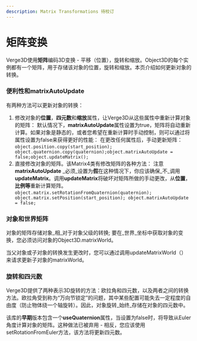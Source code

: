 ```yaml
---
description: Matrix Transformations 待校订
---
```


# 矩阵变换

Verge3D使用**矩阵**编码3D变换 - 平移（位置），旋转和缩放。Object3D的每个实例都有一个矩阵，用于存储该对象的位置，旋转和缩放。本页介绍如何更新对象的转换。

### 便利性和**matrixAutoUpdate**

有两种方法可以更新对象的转换：

1. 修改对象的**位置**，**四元数**和**缩放**属性，让Verge3D从这些属性中重新计算对象的矩阵： 默认情况下，**matrixAutoUpdate**属性设置为true，矩阵将自动重新计算。如果对象是静态的，或者您希望在重新计算时手动控制，则可以通过将属性设置为false来获得更好的性能： 在更改任何属性后，手动更新矩阵：`object.position.copy(start_position); object.quaternion.copy(quaternion);object.matrixAutoUpdate = false;object.updateMatrix();`
2. 直接修改对象的矩阵。该Matrix4类有修改矩阵的各种方法： 注意**matrixAutoUpdate** _必须_设置为**假**在这种情况下，你应该确保_不_调用**updateMatrix**。调用**updateMatrix**将破坏对矩阵所做的手动更改，从**位置**，**比例等**重新计算矩阵。`object.matrix.setRotationFromQuaternion(quaternion); object.matrix.setPosition(start_position); object.matrixAutoUpdate = false;`

### 对象和世界矩阵

对象的矩阵存储对象_相_对于对象父级的转换; 要在_世界_坐标中获取对象的变换，您必须访问对象的Object3D.matrixWorld。

当父对象或子对象的转换发生更改时，您可以通过调用updateMatrixWorld（）来请求更新子对象的matrixWorld。

### 旋转和四元数

Verge3D提供了两种表示3D旋转的方法：欧拉角和四元数，以及两者之间的转换方法。欧拉角受到称为“万向节锁定”的问题，其中某些配置可能失去一定程度的自由度（防止物体绕一个轴旋转）。因此，对象旋转_始终_存储在对象的四元数中。

该库的**早期**版本包含一个**useQuaternion**属性，当设置为false时，将导致从Euler角度计算对象的矩阵。这种做法已被弃用 - 相反，您应该使用setRotationFromEuler方法，该方法将更新四元数。

